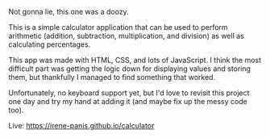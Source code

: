Not gonna lie, this one was a doozy.<br/>

This is a simple calculator application that can be used to perform arithmetic (addition, subtraction, multiplication, and division) as well as calculating percentages.<br/>

This app was made with HTML, CSS, and lots of JavaScript. I think the most difficult part was getting the logic down for displaying values and storing them, but thankfully I managed to find something that worked.<br/>

Unfortunately, no keyboard support yet, but I'd love to revisit this project one day and try my hand at adding it (and maybe fix up the messy code too).<br/>

Live: https://irene-panis.github.io/calculator<br/>